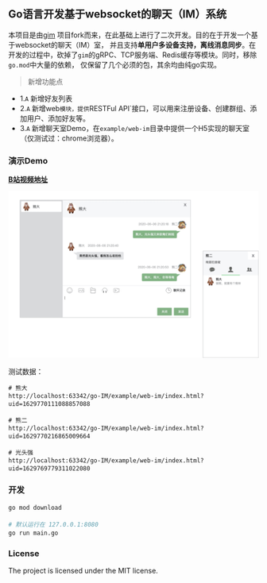 ## Go语言开发基于websocket的聊天（IM）系统

本项目是由[gim](https://github.com/alberliu/gim) 项目fork而来，在此基础上进行了二次开发。目的在于开发一个基于websocket的聊天（IM）室，
并且支持**单用户多设备支持，离线消息同步**。在开发的过程中，砍掉了`gim`的gRPC、TCP服务端、Redis缓存等模块。同时，移除`go.mod`中大量的依赖，
仅保留了几个必须的包，其余均由纯go实现。

> 新增功能点

- 1.`A` 新增好友列表
- 2.`A` 新增web`模块，提供`RESTFul API`接口，可以用来注册设备、创建群组、添加用户、添加好友等。
- 3.`A` 新增聊天室Demo，在`example/web-im`目录中提供一个H5实现的聊天室（仅测试过：chrome浏览器）。

### 演示Demo

**[B站视频地址](https://www.bilibili.com/video/BV1uZ4y1H7yy)**

![封面](./doc/im/cover.jpg)

测试数据：

```shell
# 熊大
http://localhost:63342/go-IM/example/web-im/index.html?uid=1629770111088857088

# 熊二
http://localhost:63342/go-IM/example/web-im/index.html?uid=1629770216865009664

# 光头强
http://localhost:63342/go-IM/example/web-im/index.html?uid=1629769779311022080
```

### 开发

```sh
go mod download

# 默认运行在 127.0.0.1:8080
go run main.go
```

### License

The project is licensed under the MIT license.
